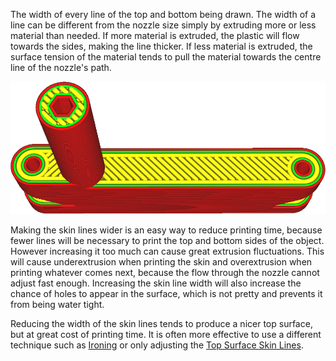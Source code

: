 The width of every line of the top and bottom being drawn. The width of a line can be different from the nozzle size simply by extruding more or less material than needed. If more material is extruded, the plastic will flow towards the sides, making the line thicker. If less material is extruded, the surface tension of the material tends to pull the material towards the centre line of the nozzle's path.

![The skin lines are significantly wider than the rest](images/skin_line_width.png)

Making the skin lines wider is an easy way to reduce printing time, because fewer lines will be necessary to print the top and bottom sides of the object. However increasing it too much can cause great extrusion fluctuations. This will cause underextrusion when printing the skin and overextrusion when printing whatever comes next, because the flow through the nozzle cannot adjust fast enough. Increasing the skin line width will also increase the chance of holes to appear in the surface, which is not pretty and prevents it from being water tight.

Reducing the width of the skin lines tends to produce a nicer top surface, but at great cost of printing time. It is often more effective to use a different technique such as [Ironing](ironing_enabled) or only adjusting the [Top Surface Skin Lines](roofing_line_width).